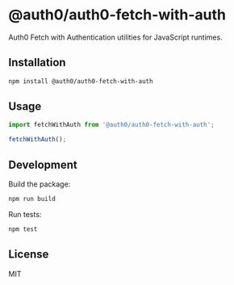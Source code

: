 # @auth0/auth0-fetch-with-auth

Auth0 Fetch with Authentication utilities for JavaScript runtimes.

## Installation

```bash
npm install @auth0/auth0-fetch-with-auth
```

## Usage

```javascript
import fetchWithAuth from '@auth0/auth0-fetch-with-auth';

fetchWithAuth();
```

## Development

Build the package:

```bash
npm run build
```

Run tests:

```bash
npm test
```

## License

MIT
